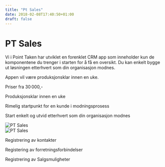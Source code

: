 ```yaml
---
title: "Pt Sales"
date: 2018-02-08T17:40:50+01:00
draft: false
---
```


<div class="container">
    <div class="row">
        <div class="col-md-12 col-lg-8 mx-auto">
            <div class="heading text-center mt-5 mb-2">
                <h1>PT Sales</h1>
            </div>
        </div>
    </div>
</div>

<div class="container">
    <div class="row no-gutters">
        <div class="col-md-12 col-lg-8 mx-auto p-4">
            <p class="lead">Vi i Point Taken har utviklet en forenklet CRM app som inneholder kun de komponentene du trenger i starten for å få en oversikt. Du kan enkelt bygge ut løsningen etterhvert som din organisasjon modnes.</p>
            <p class="lead">Appen vil være produksjonsklar innen en uke.</p>
            <p class="lead">Priser fra 30 000,- </p>
        </div>
    </div>    
</div>

<div class="container">
    <div class="row">
        <div class="col-md-12 content-case mt-4 mb-4">
            <div class="row no-gutters">
                <div class="col-md-12 col-lg-6 p-4">
                    <p>Produksjonsklar innen en uke</p>
                    <p>Rimelig startpunkt for en kunde i modningsprosess</p>
                    <p>Start enkelt og utvid etterhvert som din organisasjon modnes</p>
                </div>            
                <div class="col-md-12 col-lg-6"><img class="img-fluid" src="/pointtaken/img/crm-app-1.png" alt="PT Sales" /></div>
            </div>
        </div>
        <div class="col-md-12 content-case mt-4 mb-4">
            <div class="row no-gutters">
                <div class="col-md-12 col-lg-6"><img class="img-fluid" src="/pointtaken/img/crm-app-2.png" alt="PT Sales" /></div>
                <div class="col-md-12 col-lg-6 p-4">
                    <p>Registrering av kontakter</p>
                    <p>Registering av forretningsforbindelser</p>
                    <p>Registrering av Salgsmuligheter</p>
                </div>
            </div>
        </div>              
    </div>
</div>
